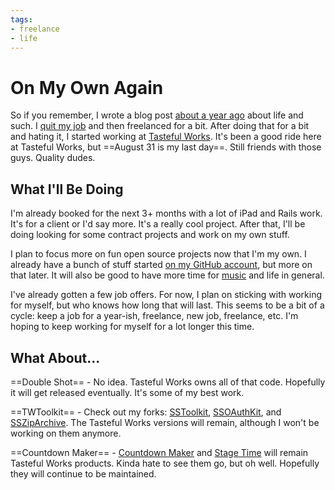 ```yaml
---
tags:
- freelance
- life
---
```


# On My Own Again

So if you remember, I wrote a blog post [about a year ago](http://samsoff.es/posts/moving-to-dallas) about life and such. I [quit my job](http://samsoff.es/posts/i-dont-have-a-boss-anymore) and then freelanced for a bit. After doing that for a bit and hating it, I started working at [Tasteful Works](http://tastefulworks.com). It's been a good ride here at Tasteful Works, but ==August 31 is my last day==. Still friends with those guys. Quality dudes.

## What I'll Be Doing

I'm already booked for the next 3+ months with a lot of iPad and Rails work. It's for a client or I'd say more. It's a really cool project. After that, I'll be doing looking for some contract projects and work on my own stuff.

I plan to focus more on fun open source projects now that I'm my own. I already have a bunch of stuff started [on my GitHub account](http://github.com/soffes), but more on that later. It will also be good to have more time for [music](http://soff.es/music) and life in general.

I've already gotten a few job offers. For now, I plan on sticking with working for myself, but who knows how long that will last. This seems to be a bit of a cycle: keep a job for a year-ish, freelance, new job, freelance, etc. I'm hoping to keep working for myself for a lot longer this time.

## What About...

==Double Shot== - No idea. Tasteful Works owns all of that code. Hopefully it will get released eventually. It's some of my best work.

==TWToolkit== - Check out my forks: [SSToolkit](http://github.com/soffes/sstoolkit), [SSOAuthKit](http://github.com/soffes/ssoauthkit), and [SSZipArchive](http://github.com/soffes/ssziparchive). The Tasteful Works versions will remain, although I won't be working on them anymore.

==Countdown Maker== - [Countdown Maker](http://tastefulworks.com/countdown-maker) and [Stage Time](http://tastefulworks.com/stage-time) will remain Tasteful Works products. Kinda hate to see them go, but oh well. Hopefully they will continue to be maintained.
